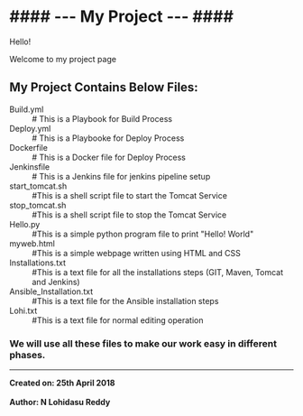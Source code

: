 <H1>#### --- My Project --- ####</H1>

Hello!

Welcome to my project page

<H2>My Project Contains Below Files: </H2>

<dl style="list-style-type:disc">
  <dt>Build.yml</dt>
  <dd># This is a Playbook for Build Process</dd>
  <dt>Deploy.yml</dt>
  <dd># This is a Playbooke for Deploy Process</dd>
  <dt>Dockerfile</dt>
  <dd># This is a Docker file for Deploy Process</dd>
  <dt>Jenkinsfile</dt>
  <dd># This is a Jenkins file for jenkins pipeline setup</dd>
  <dt>start_tomcat.sh</dt>
  <dd>#This is a shell script file to start the Tomcat Service</dd>
  <dt>stop_tomcat.sh</dt>
  <dd>#This is a shell script file to stop the Tomcat Service</dd>
  <dt>Hello.py</dt>
  <dd>#This is a simple python program file to print "Hello! World"</dd>
  <dt>myweb.html  </dt>
  <dd>#This is a simple webpage written using HTML and CSS</dd>
  <dt>Installations.txt</dt>
  <dd>#This is a text file for all the installations steps (GIT, Maven, Tomcat and Jenkins)</dd>
  <dt>Ansible_Installation.txt</dt>
  <dd>#This is a text file for the Ansible installation steps</dd>    
  <dt>Lohi.txt</dt>
  <dd>#This is a text file for normal editing operation</dd>
</dl>

<H3>We will use all these files to make our work easy in different phases.</H3>

---------------------------------------------------------------------------------------------------------------------------------------

<b>Created on: 25th April 2018 </b><br>  
<b>Author: N Lohidasu Reddy</b>
